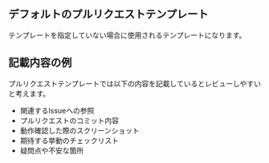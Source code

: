 ## デフォルトのプルリクエストテンプレート

テンプレートを指定していない場合に使用されるテンプレートになります。

## 記載内容の例

プルリクエストテンプレートでは以下の内容を記載しているとレビューしやすいと考えます。

- 関連するIssueへの参照
- プルリクエストのコミット内容
- 動作確認した際のスクリーンショット
- 期待する挙動のチェックリスト
- 疑問点や不安な箇所
